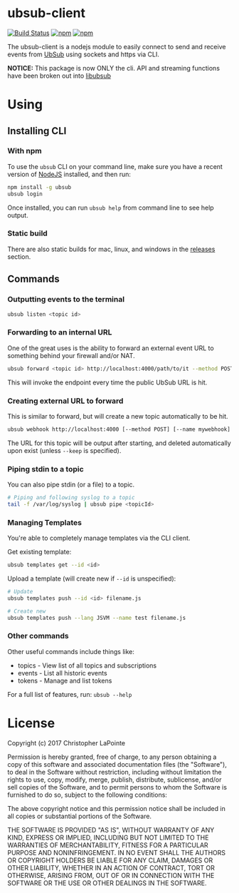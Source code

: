 # ubsub-client

[![Build Status](https://travis-ci.org/ubsub/ubsub-client.svg?branch=master)](https://travis-ci.org/ubsub/ubsub-client)
[![npm](https://img.shields.io/npm/v/ubsub.svg)](https://www.npmjs.com/package/ubsub)
[![npm](https://img.shields.io/npm/l/ubsub.svg)](https://www.npmjs.com/package/ubsub)

The ubsub-client is a nodejs module to easily connect to send and receive events from [UbSub](https://ubsub.io) using sockets and https via CLI.

**NOTICE:** This package is now ONLY the cli.  API and streaming functions have been broken out into [libubsub](https://github.com/ubsub/libubsub)

# Using

## Installing CLI

### With npm

To use the `ubsub` CLI on your command line, make sure you have a recent version of [NodeJS](https://nodejs.org/en/) installed, and then run:

```bash
npm install -g ubsub
ubsub login
```

Once installed, you can run `ubsub help` from command line to see help output.

### Static build

There are also static builds for mac, linux, and windows in the [releases](https://github.com/ubsub/ubsub-client/releases) section.

## Commands

### Outputting events to the terminal

```bash
ubsub listen <topic id>
```

### Forwarding to an internal URL

One of the great uses is the ability to forward an external event URL to something behind your firewall and/or NAT.

```bash
ubsub forward <topic id> http://localhost:4000/path/to/it --method POST
```

This will invoke the endpoint every time the public UbSub URL is hit.

### Creating external URL to forward

This is similar to forward, but will create a new topic automatically to be hit.

```bash
ubsub webhook http://localhost:4000 [--method POST] [--name mywebhook] [--keyless]
```

The URL for this topic will be output after starting, and deleted automatically upon exist (unless `--keep` is specified).

### Piping stdin to a topic

You can also pipe stdin (or a file) to a topic.

```bash
# Piping and following syslog to a topic
tail -f /var/log/syslog | ubsub pipe <topicId>
```

### Managing Templates

You're able to completely manage templates via the CLI client.

Get existing template:
```bash
ubsub templates get --id <id>
```

Upload a template (will create new if `--id` is unspecified):
```bash
# Update
ubsub templates push --id <id> filename.js

# Create new
ubsub templates push --lang JSVM --name test filename.js
```

### Other commands

Other useful commands include things like:

 * topics - View list of all topics and subscriptions
 * events - List all historic events
 * tokens - Manage and list tokens

For a full list of features, run: `ubsub --help`



# License

Copyright (c) 2017 Christopher LaPointe

Permission is hereby granted, free of charge, to any person obtaining a copy
of this software and associated documentation files (the "Software"), to deal
in the Software without restriction, including without limitation the rights
to use, copy, modify, merge, publish, distribute, sublicense, and/or sell
copies of the Software, and to permit persons to whom the Software is
furnished to do so, subject to the following conditions:

The above copyright notice and this permission notice shall be included in all
copies or substantial portions of the Software.

THE SOFTWARE IS PROVIDED "AS IS", WITHOUT WARRANTY OF ANY KIND, EXPRESS OR
IMPLIED, INCLUDING BUT NOT LIMITED TO THE WARRANTIES OF MERCHANTABILITY,
FITNESS FOR A PARTICULAR PURPOSE AND NONINFRINGEMENT. IN NO EVENT SHALL THE
AUTHORS OR COPYRIGHT HOLDERS BE LIABLE FOR ANY CLAIM, DAMAGES OR OTHER
LIABILITY, WHETHER IN AN ACTION OF CONTRACT, TORT OR OTHERWISE, ARISING FROM,
OUT OF OR IN CONNECTION WITH THE SOFTWARE OR THE USE OR OTHER DEALINGS IN THE
SOFTWARE.

